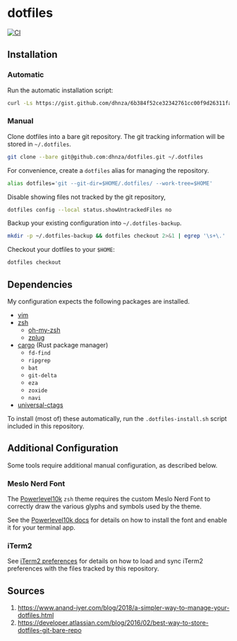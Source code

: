 # dotfiles
[![CI](https://github.com/dhnza/dotfiles/actions/workflows/main.yml/badge.svg)](https://github.com/dhnza/dotfiles/actions/workflows/main.yml)


## Installation


### Automatic

Run the automatic installation script:
```sh
curl -Ls https://gist.github.com/dhnza/6b384f52ce32342761cc00f9d26311fa/raw/dotfiles-init.sh | /bin/bash
```


### Manual

Clone dotfiles into a bare git repository. The git tracking information will be stored in `~/.dotfiles`.
```sh
git clone --bare git@github.com:dhnza/dotfiles.git ~/.dotfiles
```

For convenience, create a `dotfiles` alias for managing the repository.

```sh
alias dotfiles='git --git-dir=$HOME/.dotfiles/ --work-tree=$HOME'
```

Disable showing files not tracked by the git repository,
```sh
dotfiles config --local status.showUntrackedFiles no
```

Backup your existing configuration into `~/.dotfiles-backup`.
```sh
mkdir -p ~/.dotfiles-backup && dotfiles checkout 2>&1 | egrep '\s+\.' | xargs -i mv {} ~/.dotfiles-backup
```

Checkout your dotfiles to your `$HOME`:
```sh
dotfiles checkout
```


## Dependencies

My configuration expects the following packages are installed.

- [vim](https://www.vim.org/download.php)
- [zsh](http://www.zsh.org)
    - [oh-my-zsh](https://github.com/ohmyzsh/ohmyzsh)
    - [zplug](https://github.com/zplug/zplug)
- [cargo](https://www.rust-lang.org/learn/get-started) (Rust package manager)
    - `fd-find`
    - `ripgrep`
    - `bat`
    - `git-delta`
    - `eza`
    - `zoxide`
    - `navi`
- [universal-ctags](https://github.com/universal-ctags/ctags)

To install (most of) these automatically, run the `.dotfiles-install.sh` script included in this repository.


## Additional Configuration

Some tools require additional manual configuration, as described below.


### Meslo Nerd Font

The [Powerlevel10k](https://github.com/romkatv/powerlevel10k) `zsh` theme requires the custom Meslo Nerd Font to correctly draw the various glyphs and symbols used by the theme.

See the [Powerlevel10k docs](https://github.com/romkatv/powerlevel10k/blob/master/font.md) for details on how to install the font and enable it for your terminal app.


### iTerm2

See [iTerm2 preferences](../.config/iterm2/profile/README.md) for details on how to load and sync iTerm2 preferences with the files tracked by this repository.


## Sources

1. https://www.anand-iyer.com/blog/2018/a-simpler-way-to-manage-your-dotfiles.html
2. https://developer.atlassian.com/blog/2016/02/best-way-to-store-dotfiles-git-bare-repo
